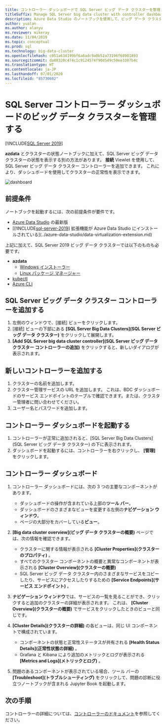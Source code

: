 ```yaml
---
title: コントローラー ダッシュボードで SQL Server ビッグ データ クラスターを管理する
titleSuffix: Manage SQL Server big data cluster with controller dashboard
description: Azure Data Studio のノートブックを使用して、ビッグ データ クラスターの管理とトラブルシューティングを行います。
author: yualan
ms.author: alanyu
ms.reviewer: mikeray
ms.date: 11/04/2019
ms.topic: conceptual
ms.prod: sql
ms.technology: big-data-cluster
ms.openlocfilehash: c051a634199bf6a8adc9a0b52a73196f68901893
ms.sourcegitcommit: da88320c474c1c9124574f90d549c50ee3387b4c
ms.translationtype: HT
ms.contentlocale: ja-JP
ms.lasthandoff: 07/01/2020
ms.locfileid: "85730602"
---
```

# <a name="manage-big-data-clusters-for-sql-server-controller-dashboard"></a>SQL Server コントローラー ダッシュボードのビッグ データ クラスターを管理する

[!INCLUDE[SQL Server 2019](../includes/applies-to-version/sqlserver2019.md)]

**azdata** とクラスターの状態ノートブックに加えて、SQL Server ビッグ データ クラスターの状態を表示する別の方法があります。 **接続** Viewlet を使用して、SQL Server ビッグ データ クラスター コントローラーを追加できます。 これにより、ダッシュボードを使用してクラスターの正常性を表示できます。

![dashboard](media/manage-with-controller-dashboard/controller-dashboard.png)
## <a name="prerequisites"></a>前提条件

ノートブックを起動するには、次の前提条件が要件です。

* [Azure Data Studio](https://aka.ms/getazuredatastudio) の最新版
* [[!INCLUDE[sql-server-2019](../includes/sssqlv15-md.md)] 拡張機能が Azure Data Studio にインストールされている](../azure-data-studio/data-virtualization-extension.md)

上記に加えて、SQL Server 2019 ビッグ データ クラスターでは以下のものも必要です。

* **azdata**
    - [Windows インストーラー](deploy-install-azdata-installer.md)
    - [Linux パッケージ マネージャー](deploy-install-azdata-linux-package.md)
* [kubectl](https://kubernetes.io/docs/tasks/tools/install-kubectl/#install-kubectl-binary-using-native-package-management)
* [Azure CLI](/cli/azure/install-azure-cli)

## <a name="add-sql-server-big-data-cluster-controller"></a>SQL Server ビッグ データ クラスター コントローラーを追加する

1. 左側のウィンドウで、[接続] ビューをクリックします。
2. [接続] ビューの下部にある **[SQL Server Big Data Clusters]\(SQL Server ビッグ データ クラスター\)** をクリックして展開します。
3. **[Add SQL Server big data cluster controller]\(SQL Server ビッグ データ クラスター コントローラーの追加\)** をクリックすると、新しいダイアログが表示されます。

## <a name="add-new-controller"></a>新しいコントローラーを追加する

1. クラスターの名前を追加します。
2. クラスター管理サービスの URL を追加します。 これは、BDC ダッシュボードのサービス エンドポイントのテーブルで確認できます。または、クラスター管理者に問い合わせてください。
3. ユーザー名とパスワードを追加します。

## <a name="launch-controller-dashboard"></a>コントローラー ダッシュボードを起動する

1. コントローラーが正常に追加されると、[SQL Server Big Data Clusters]\(SQL Server ビッグ データ クラスター\) の下に表示されます。
2. ダッシュボードを起動するには、コントローラーを右クリックし、 **[管理]** をクリックします。

## <a name="controller-dashboard"></a>コントローラー ダッシュボード

1. コントローラー ダッシュボードには、次の 3 つの主要なコンポーネントがあります。

    - ダッシュボードの操作が含まれている上部の**ツール バー**。
    - ダッシュボードのさまざまなビューを変更する左側の**ナビゲーション ウィンドウ**。
    - ページの大部分をカバーしている**ビュー**。

2. **[Big data cluster overview]\(ビッグ データ クラスターの概要\)** ページでは、次の情報を確認できます。

    - クラスターに関する情報が表示される **[Cluster Properties]\(クラスターのプロパティ\)** 。
    - すべてのクラスター コンポーネントの概要と異常なコンポーネントが表示される **[Cluster Overview]\(クラスターの概要\)**
    - SQL Server ビッグ データ クラスター内のさまざまなサービスをコピーしたり、サービスにアクセスしたりするための **[Service Endpoints]\(サービス エンドポイント\)** 。

3. **ナビゲーション ウィンドウ**では、サービスの一覧を見ることができ、クリックすると追加のクラスターの詳細が表示されます。 これは、 **[Cluster Overview]\(クラスターの概要\)** でサービスをクリックしたときのビューと同じです。

4. **[Cluster Details]\(クラスターの詳細\)** の各ビューは、同じ UI コンポーネントで構成されています。

    - コンポーネントの状態と正常性ステータスが共有される **[Health Status Details]\(正常性状態の詳細\)** 。
    - Grafana と Kibana により追加のメトリックとログが表示される **[Metrics and Logs]\(メトリックとログ\)** 。

1. 問題のあるコンポーネントが表示されている場合、ツール バーの **[Troubleshoot]\(トラブルシューティング\)** をクリックして、問題の診断に役立つノートブックが含まれる Jupyter Book を起動します。

## <a name="next-steps"></a>次の手順

コントローラーの詳細については、[コントローラーのドキュメント](concept-controller.md)を参照してください。
